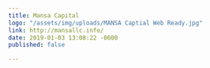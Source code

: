 ```yaml
---
title: Mansa Capital
logo: "/assets/img/uploads/MANSA Captial Web Ready.jpg"
link: http://mansallc.info/
date: 2019-01-03 13:08:22 -0600
published: false

---
```

